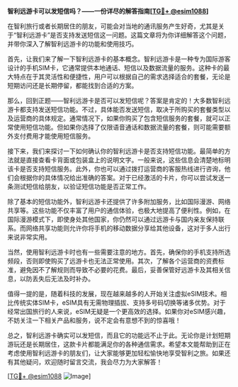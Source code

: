 **智利远游卡可以发短信吗？——一份详尽的解答指南[[TG💪+ @esim1088](https://t.me/s/esim1088)]**

在智利旅行或者长期居住的朋友，可能会对当地的通讯服务产生好奇，尤其是关于“智利远游卡”是否支持发送短信这一问题。这篇文章将为你详细解答这个问题，并带你深入了解智利远游卡的功能和使用技巧。

首先，让我们来了解一下智利远游卡的基本概念。智利远游卡是一种专为国际游客设计的手机SIM卡，它通常提供本地通话、短信以及数据流量的服务。这种卡的最大特点在于其灵活性和便捷性，用户可以根据自己的需求选择适合的套餐，无论是短期访问还是长期停留，都能找到合适的方案。

那么，回到正题——智利远游卡是否可以发短信呢？答案是肯定的！大多数智利远游卡都支持发送短信功能。不过，具体能否发送短信，取决于所购买的套餐类型以及运营商的具体规定。通常情况下，如果你购买了包含短信服务的套餐，就可以正常使用短信功能。但如果你选择了仅限语音通话和数据流量的套餐，则可能需要额外支付费用才能使用短信服务。

接下来，我们来探讨一下如何确认你的智利远游卡是否支持短信功能。最简单的方法就是直接查看卡背面或包装盒上的说明文字。一般来说，这些信息会清楚地标明该卡是否支持短信服务。此外，你也可以通过拨打运营商的客服热线进行咨询，他们会根据你的具体情况给出准确的答案。对于已经激活的卡片，你可以尝试发送一条测试短信给朋友，以验证短信功能是否正常工作。

除了基本的短信功能外，智利远游卡还提供了许多附加服务，比如国际漫游、网络共享等。这些功能不仅丰富了用户的通信体验，也极大地提高了便利性。例如，在国际漫游模式下，即使身处其他国家，你仍然可以通过远游卡与国内亲友保持联系。而网络共享功能则允许你将手机的移动数据分享给其他设备，这对于多人出行来说非常实用。

当然，使用智利远游卡时也有一些需要注意的地方。首先，确保你的手机支持所选频段，否则即使购买了远游卡也无法正常使用。其次，了解各个运营商的资费标准，避免因不了解规则而导致不必要的花费。最后，妥善保管好远游卡及其相关信息，以防丢失后无法及时补办。

值得一提的是，随着科技的发展，现在越来越多的人开始关注虚拟eSIM技术。相比传统实体SIM卡，eSIM具有无需物理插拔、支持多号码切换等诸多优势。对于经常出国旅行的人来说，eSIM无疑是一个更高效的选择。如果你对eSIM感兴趣，不妨关注一下相关产品和服务，说不定会有意想不到的惊喜哦！

总之，智利远游卡确实可以发短信，而且它的功能远不止于此。无论你是计划短期游玩还是长期居住，这款卡片都能满足你的各种通信需求。希望本文能帮助到正在考虑使用智利远游卡的朋友们，让大家能够更加轻松愉快地享受智利之旅。如果还有其他疑问，欢迎随时留言交流，我会尽力为大家解答！

[[TG💪+ @esim1088](https://t.me/s/esim1088) ![Image](https://i.postimg.cc/4NQfJmqS/Snipaste-2025-05-13-00-14-12.png)]